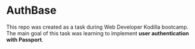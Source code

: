 # AuthBase
This repo was created as a task during Web Developer Kodilla bootcamp. \
The main goal of this task was learning to implement **user authentication with Passport**.
